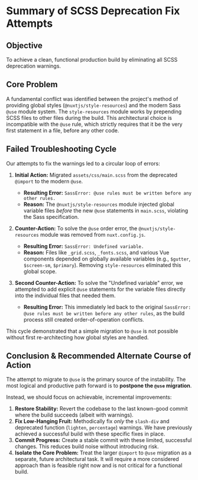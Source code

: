 # Summary of SCSS Deprecation Fix Attempts

## Objective

To achieve a clean, functional production build by eliminating all SCSS deprecation warnings.

## Core Problem

A fundamental conflict was identified between the project's method of providing global styles (`@nuxtjs/style-resources`) and the modern Sass `@use` module system. The `style-resources` module works by prepending SCSS files to other files during the build. This architectural choice is incompatible with the `@use` rule, which strictly requires that it be the very first statement in a file, before any other code.

## Failed Troubleshooting Cycle

Our attempts to fix the warnings led to a circular loop of errors:

1.  **Initial Action:** Migrated `assets/css/main.scss` from the deprecated `@import` to the modern `@use`.
    *   **Resulting Error:** `SassError: @use rules must be written before any other rules.`
    *   **Reason:** The `@nuxtjs/style-resources` module injected global variable files *before* the new `@use` statements in `main.scss`, violating the Sass specification.

2.  **Counter-Action:** To solve the `@use` order error, the `@nuxtjs/style-resources` module was removed from `nuxt.config.js`.
    *   **Resulting Error:** `SassError: Undefined variable.`
    *   **Reason:** Files like `_grid.scss`, `_fonts.scss`, and various Vue components depended on globally available variables (e.g., `$gutter`, `$screen-sm`, `$primary`). Removing `style-resources` eliminated this global scope.

3.  **Second Counter-Action:** To solve the "Undefined variable" error, we attempted to add explicit `@use` statements for the variable files directly into the individual files that needed them.
    *   **Resulting Error:** This immediately led back to the original `SassError: @use rules must be written before any other rules`, as the build process still created order-of-operation conflicts.

This cycle demonstrated that a simple migration to `@use` is not possible without first re-architecting how global styles are handled.

## Conclusion & Recommended Alternate Course of Action

The attempt to migrate to `@use` is the primary source of the instability. The most logical and productive path forward is to **postpone the `@use` migration**.

Instead, we should focus on achievable, incremental improvements:

1.  **Restore Stability:** Revert the codebase to the last known-good commit where the build succeeds (albeit with warnings).
2.  **Fix Low-Hanging Fruit:** Methodically fix *only* the `slash-div` and deprecated function (`lighten`, `percentage`) warnings. We have previously achieved a successful build with these specific fixes in place.
3.  **Commit Progress:** Create a stable commit with these limited, successful changes. This reduces build noise without introducing risk.
4.  **Isolate the Core Problem:** Treat the larger `@import` to `@use` migration as a separate, future architectural task. It will require a more considered approach than is feasible right now and is not critical for a functional build.
